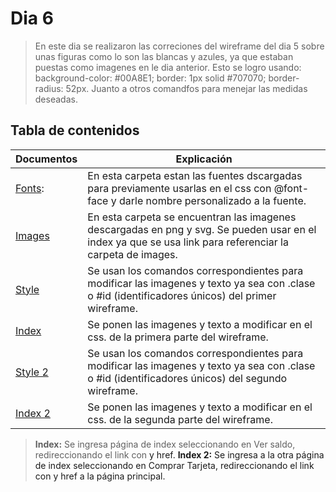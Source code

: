 # Dia 6
>En este dia se realizaron las correciones del wireframe del dia 5 sobre unas figuras como lo son las blancas y azules, ya que estaban puestas como imagenes en le dia anterior. Esto se logro usando:
> background-color: #00A8E1; border: 1px solid #707070; border-radius: 52px. Juanto a otros comandfos para menejar las medidas deseadas.
## Tabla de contenidos
| Documentos| Explicación  |
|--|--|
| [Fonts](Dia7/fonts): | En esta carpeta estan las fuentes dscargadas para previamente usarlas en el css con @font-face y darle nombre personalizado a la fuente. |
| [Images](Dia7/images)| En esta carpeta se encuentran las imagenes descargadas en png y svg. Se pueden usar en el index ya que se usa link para referenciar la carpeta de images. |
| [Style](Dia7/style/syle.css) |Se usan los comandos correspondientes para modificar las imagenes y texto ya sea con .clase o #id (identificadores únicos) del primer wireframe. |
| [Index](Dia7/index.html) | Se ponen las imagenes y texto a modificar en el css. de la primera parte del wireframe. |
| [Style 2](Dia7/style/syle2.css) |Se usan los comandos correspondientes para modificar las imagenes y texto ya sea con .clase o #id (identificadores únicos) del segundo wireframe. |
| [Index 2](Dia7/index2.html) | Se ponen las imagenes y texto a modificar en el css. de la segunda parte del wireframe. |


>**Index:** Se ingresa página de index seleccionando en Ver saldo, redireccionando el link con <a> y href.
>**Index 2:** Se ingresa a la otra página de index seleccionando en Comprar Tarjeta, redireccionando el link con <a> y href a la página principal.
